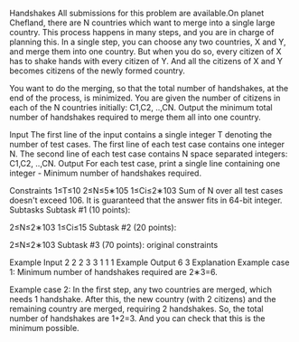Handshakes
All submissions for this problem are available.On planet Chefland, there are N countries which want to merge into a single large country. This process happens in many steps, and you are in charge of planning this. In a single step, you can choose any two countries, X and Y, and merge them into one country. But when you do so, every citizen of X has to shake hands with every citizen of Y. And all the citizens of X and Y becomes citizens of the newly formed country.

You want to do the merging, so that the total number of handshakes, at the end of the process, is minimized. You are given the number of citizens in each of the N countries initially: C1,C2, ..,CN. Output the minimum total number of handshakes required to merge them all into one country.

Input
The first line of the input contains a single integer T denoting the number of test cases.
The first line of each test case contains one integer N.
The second line of each test case contains N space separated integers: C1,C2, ..,CN.
Output
For each test case, print a single line containing one integer - Minimum number of handshakes required.

Constraints
1≤T≤10
2≤N≤5∗105
1≤Ci≤2∗103
Sum of N over all test cases doesn't exceed 106.
It is guaranteed that the answer fits in 64-bit integer.
Subtasks
Subtask #1 (10 points):

2≤N≤2∗103
1≤Ci≤15
Subtask #2 (20 points):

2≤N≤2∗103
Subtask #3 (70 points): original constraints

Example Input
2
2
2 3
3
1 1 1
Example Output
6
3
Explanation
Example case 1: Minimum number of handshakes required are 2∗3=6.

Example case 2: In the first step, any two countries are merged, which needs 1 handshake. After this, the new country (with 2 citizens) and the remaining country are merged, requiring 2 handshakes. So, the total number of handshakes are 1+2=3. And you can check that this is the minimum possible.

